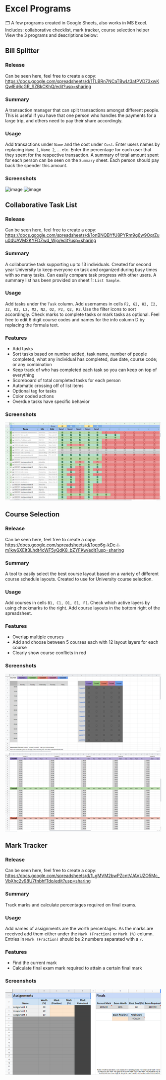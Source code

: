 # Excel Programs
🗂️ A few programs created in Google Sheets, also works in MS Excel. Includes: collaborative checklist, mark tracker, course selection helper<br/>
View the 3 programs and descriptions below:

## Bill Splitter
### Release
Can be seen here, feel free to create a copy:
https://docs.google.com/spreadsheets/d/1TLBRn7NCaTBwLt3afPVD73xwKQwlEd6cGR_SZBkCKhQ/edit?usp=sharing
### Summary
A transaction manager that can split transactions amongst different people. This is useful if you have that one person who handles the payments for a large trip, and others need to pay their share accordingly.
### Usage
Add transactions under `Name` and the cost under `Cost`. Enter users names by replacing `Name 1`, `Name 2`, ... etc. Enter the percentage for each user that they spent for the respective transaction. A summary of total amount spent for each person can be seen on the `Summary` sheet. Each person should pay back the spender this amount. 
### Screenshots
![image](https://user-images.githubusercontent.com/50821962/211217113-fdc36e1e-5fdf-423e-b754-eb023c82eab8.png)
![image](https://user-images.githubusercontent.com/50821962/211217123-abd19d25-696c-4651-9d01-47b0c1093636.png)

## Collaborative Task List
### Release
Can be seen here, feel free to create a copy:
https://docs.google.com/spreadsheets/d/1onBNQBYfU8PYRm9g6w9OqrZuu04UAVM2KYFDZwd_Wjo/edit?usp=sharing
### Summary
A collaborative task supporting up to 13 individuals. Created for second year University to keep everyone on task and organized during busy times with so many tasks. Can easily compare task progress with other users. A summary list has been provided on sheet 1: ```List Sample```.
### Usage
Add tasks under the ```Task``` column. Add usernames in cells ```F2, G2, H2, I2, J2, K2, L2, M2, N2, O2, P2, Q2, R2```. Use the filter icons to sort accordingly. Check marks to complete tasks or mark tasks as optional. Feel free to edit 6 digit course codes and names for the info column D by replacing the formula text.
### Features
* Add tasks
* Sort tasks based on number added, task name, number of people completed, what any individual has completed, due date, course code; or any combination
* Keep track of who has completed each task so you can keep on top of everything
* Scoreboard of total completed tasks for each person
* Automatic crossing off of list items
* Optional tag for tasks
* Color coded actions
* Overdue tasks have specific behavior 

### Screenshots
![Task List Screenshot](/Screenshots/CollabTaskList1.png)

## Course Selection
### Release
Can be seen here, feel free to create a copy:
https://docs.google.com/spreadsheets/d/1oep6g-kDc-i-m1kw6XEIt3Lhdt4cWF5yQdK8_bZYFKw/edit?usp=sharing
### Summary
A tool to easily select the best course layout based on a variety of different course schedule layouts. Created to use for University course selection. 
### Usage
Add courses in cells ```B1, C1, D1, E1, F1```. Check which active layers by using checkmarks to the right. Add course layouts in the bottom right of the spreadsheet.
### Features
* Overlap multiple courses
* Add and choose between 5 courses each with 12 layout layers for each course
* Clearly show course conflicts in red
### Screenshots
![Course Selection Screenshot](/Screenshots/CourseSelection1.png)
![Course Selection Screenshot](/Screenshots/CourseSelection2.png)

## Mark Tracker
### Release
Can be seen here, feel free to create a copy:
https://docs.google.com/spreadsheets/d/1LgMVM2bwPZcntVJAVUZO5Mc_VbXhc2v98U7fnbhfTdo/edit?usp=sharing

### Summary
Track marks and calculate percentages required on final exams.
### Usage
Add names of assignments are the worth percentages. As the marks are received add them either under the ```Mark (Fraction)``` or ```Mark (%)``` column. Entries in ```Mark (Fraction)``` should be 2 numbers separated with a ```/```.
### Features
* Find the current mark
* Calculate final exam mark required to attain a certain final mark
### Screenshots
![Mark Tracker Screenshot](/Screenshots/MarkTracker1.png)
